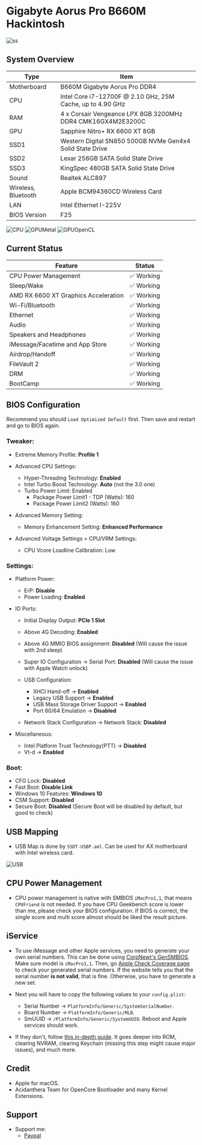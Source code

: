 # Gigabyte Aorus Pro B660M Hackintosh

![ss](./ss/screenshot.png)

## System Overview

| Type | Item |
| ---- | ---- |
| Motherboard | B660M Gigabyte Aorus Pro DDR4 |
| CPU | Intel Core i7-12700F @ 2.10 GHz, 25M Cache, up to 4.90 GHz|
| RAM | 4 x Corsair Vengeance LPX 8GB 3200MHz DDR4 CMK16GX4M2E3200C |
| GPU | Sapphire Nitro+ RX 6600 XT 8GB |
| SSD1 | Western Digital SN850 500GB NVMe Gen4x4 Solid State Drive |
| SSD2 | Lexar 256GB SATA Solid State Drive |
| SSD3 | KingSpec 480GB SATA Solid State Drive |
| Sound | Realtek ALC897 |
| Wireless, Bluetooth | Apple BCM94360CD Wireless Card |
| LAN | Intel Ethernet I-225V |
| BIOS Version | F25 |

![CPU](./ss/cpubench.png)
![GPUMetal](./ss/gpubench_metal.png)
![GPUOpenCL](./ss/gpubench_opencl.png)

## Current Status

| Feature | Status |
| ------------- | ------------- |
| CPU Power Management | ✅ Working |
| Sleep/Wake | ✅ Working |
| AMD RX 6600 XT Graphics Acceleration | ✅ Working |
| Wi-Fi/Bluetooth | ✅ Working |
| Ethernet | ✅ Working |
| Audio | ✅ Working |
| Speakers and Headphones | ✅ Working |
| iMessage/Facetime and App Store | ✅ Working  |
| Airdrop/Handoff | ✅ Working |
| FileVault 2 | ✅ Working |
| DRM | ✅ Working |
| BootCamp | ✅ Working |

## BIOS Configuration

Recommend you should `Load Optimized Default` first. Then save and restart and go to BIOS again.

### Tweaker:
* Extreme Memory Profile: **Profile 1**

* Advanced CPU Settings:
  - Hyper-Threading Technology: **Enabled**
  - Intel Turbo Boost Technology: **Auto** (not the 3.0 one)
  - Turbo Power Limit: Enabled
    - Package Power Limit1 - TDP (Watts): 160
    - Package Power Limit2 (Watts): 160

- Advanced Memory Setting:
    - Memory Enhancement Setting: **Enhanced Performance**

- Advanced Voltage Settings > CPU/VRM Settings:
    - CPU Vcore Loadline Calibration: Low

### Settings:

* Platform Power:
  - ErP: **Disable**
  - Power Loading: **Enabled**
  
* IO Ports:
  - Initial Display Output: **PCIe 1 Slot**
  - Above 4G Decoding: **Enabled**
  - Above 4G MMIO BIOS assignment: **Disabled** (Will cause the issue with 2nd sleep)
  - Super IO Configuration → Serial Port: **Disabled** (Will cause the issue with Apple Watch unlock)

  - USB Configuration:
    - XHCI Hand-off → **Enabled**
    - Legacy USB Support → **Enabled**
    - USB Mass Storage Driver Support → **Enabled**
    - Port 60/64 Emulation → **Disabled**

  - Network Stack Configuration → Network Stack: **Disabled**
  
* Miscellaneous:
  - Intel Platform Trust Technology(PTT) → **Disabled**
  - Vt-d → **Enabled**

### Boot: 
  - CFG Lock: **Disabled**
  - Fast Boot: **Disable Link**
  - Windows 10 Features: **Windows 10**
  - CSM Support: **Disabled**
  - Secure Boot: **Disabled** (Secure Boot will be disabled by default, but good to check)

## USB Mapping
- USB Map is done by `SSDT-USBP.aml`. Can be used for AX motherboard with Intel wireless card.

![USB](./ss/usb.png)

## CPU Power Management
* CPU power management is native with SMBIOS `iMacPro1,1`, that means `CPUFriend` is not needed. If you have CPU Geekbench score is lower than me, please check your BIOS configuration. If BIOS is correct, the single score and multi score almost should be liked the result picture.

## iService
* To use iMessage and other Apple services, you need to generate your own serial numbers. This can be done using [CorpNewt's GenSMBIOS](https://github.com/corpnewt/GenSMBIOS). Make sure model is `iMacPro1,1`. Then, go [Apple Check Coverage page](https://checkcoverage.apple.com/) to check your generated serial numbers. If the website tells you that the serial number **is not valid**, that is fine. Otherwise, you have to generate a new set.

* Next you will have to copy the following values to your `config.plist`:
  - Serial Number -> `PlatformInfo/Generic/SystemSerialNumber`.
  - Board Number -> `PlatformInfo/Generic/MLB`.
  - SmUUID -> `/PlatformInfo/Generic/SystemUUID`.
  Reboot and Apple services should work.

* If they don't, follow [this in-depth guide](https://dortania.github.io/OpenCore-Post-Install/universal/iservices.html). It goes deeper into ROM, clearing NVRAM, clearing Keychain (missing this step might cause major issues), and much more.

## Credit
* Apple for macOS.
* Acidanthera Team for OpenCore Bootloader and many Kernel Extensions.

## Support
* Support me: 
  - [Paypal](https://www.paypal.me/tekun0lxrd)
